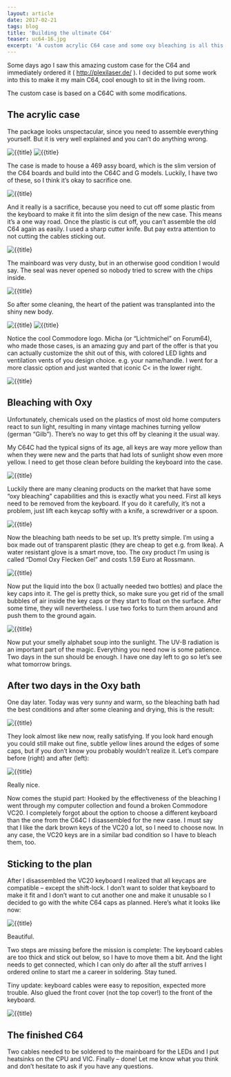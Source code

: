 ```yaml
---
layout: article
date: 2017-02-21
tags: blog
title: 'Building the ultimate C64'
teaser: uc64-16.jpg
excerpt: 'A custom acrylic C64 case and some oxy bleaching is all this little C64 needed to shine again and steal the show.'
---
```


Some days ago I saw this amazing custom case for the C64 and immediately ordered it ( http://plexilaser.de/ ). I decided to put some work into this to make it my main C64, cool enough to sit in the living room.

The custom case is based on a C64C with some modifications.

## The acrylic case

The package looks unspectacular, since you need to assemble everything yourself. But it is very well explained and you can’t do anything wrong.

![{{title}](../../assets/img/blog/uc64-1.jpg)
![{{title}](../../assets/img/blog/uc64-2.jpg)

The case is made to house a 469 assy board, which is the slim version of the C64 boards and build into the C64C and G models. Luckily, I have two of these, so I think it’s okay to sacrifice one.

![{{title}](../../assets/img/blog/uc64-3.jpg)

And it really is a sacrifice, because you need to cut off some plastic from the keyboard to make it fit into the slim design of the new case. This means it’s a one way road. Once the plastic is cut off, you can’t assemble the old C64 again as easily. I used a sharp cutter knife. But pay extra attention to not cutting the cables sticking out.

![{{title}](../../assets/img/blog/uc64-4.jpg)

The mainboard was very dusty, but in an otherwise good condition I would say. The seal was never opened so nobody tried to screw with the chips inside.

![{{title}](../../assets/img/blog/uc64-5.jpg)

So after some cleaning, the heart of the patient was transplanted into the shiny new body.

![{{title}](../../assets/img/blog/uc64-6.jpg)
![{{title}](../../assets/img/blog/uc64-7.jpg)

Notice the cool Commodore logo. Micha (or “Lichtmichel” on Forum64), who made those cases, is an amazing guy and part of the offer is that you can actually customize the shit out of this, with colored LED lights and ventilation vents of you design choice. e.g. your name/handle. I went for a more classic option and just wanted that iconic C< in the lower right.

![{{title}](../../assets/img/blog/uc64-8.jpg)

## Bleaching with Oxy

Unfortunately, chemicals used on the plastics of most old home computers react to sun light, resulting in many vintage machines turning yellow (german “Gilb”). There’s no way to get this off by cleaning it the usual way.

My C64C had the typical signs of its age, all keys are way more yellow than when they were new and the parts that had lots of sunlight show even more yellow. I need to get those clean before building the keyboard into the case.

![{{title}](../../assets/img/blog/uc64-9.jpg)

Luckily there are many cleaning products on the market that have some “oxy bleaching” capabilities and this is exactly what you need. First all keys need to be removed from the keyboard. If you do it carefully, it’s not a problem, just lift each keycap softly with a knife, a screwdriver or a spoon.

![{{title}](../../assets/img/blog/uc64-10.jpg)

Now the bleaching bath needs to be set up. It’s pretty simple. I’m using a box made out of transparent plastic (they are cheap to get e.g. from Ikea). A water resistant glove is a smart move, too. The oxy product I’m using is called “Domol Oxy Flecken Gel” and costs 1.59 Euro at Rossmann.

![{{title}](../../assets/img/blog/uc64-11.jpg)

Now put the liquid into the box (I actually needed two bottles) and place the key caps into it. The gel is pretty thick, so make sure you get rid of the small bubbles of air inside the key caps or they start to float on the surface. After some time, they will nevertheless. I use two forks to turn them around and push them to the ground again.

![{{title}](../../assets/img/blog/uc64-12.jpg)

Now put your smelly alphabet soup into the sunlight. The UV-B radiation is an important part of the magic. Everything you need now is some patience. Two days in the sun should be enough. I have one day left to go so let’s see what tomorrow brings.

## After two days in the Oxy bath

One day later. Today was very sunny and warm, so the bleaching bath had the best conditions and after some cleaning and drying, this is the result:

![{{title}](../../assets/img/blog/uc64-13.jpg)

They look almost like new now, really satisfying. If you look hard enough you could still make out fine, subtle yellow lines around the edges of some caps, but if you don’t know you probably wouldn’t realize it. Let’s compare before (right) and after (left):

![{{title}](../../assets/img/blog/uc64-14.jpg)

Really nice.

Now comes the stupid part: Hooked by the effectiveness of the bleaching I went through my computer collection and found a broken Commodore VC20. I completely forgot about the option to choose a different keyboard than the one from the C64C I disassembled for the new case. I must say that I like the dark brown keys of the VC20 a lot, so I need to choose now. In any case, the VC20 keys are in a similar bad condition so I have to bleach them, too.

## Sticking to the plan

After I disassembled the VC20 keyboard I realized that all keycaps are compatible – except the shift-lock. I don’t want to solder that keyboard to make it fit and I don’t want to cut another one and make it unusable so I decided to go with the white C64 caps as planned. Here’s what it looks like now:

![{{title}](../../assets/img/blog/uc64-15.jpg)

Beautiful.

Two steps are missing before the mission is complete: The keyboard cables are too thick and stick out below, so I have to move them a bit. And the light needs to get connected, which I can only do after all the stuff arrives I ordered online to start me a career in soldering. Stay tuned.

Tiny update: keyboard cables were easy to reposition, expected more trouble. Also glued the front cover (not the top cover!) to the front of the keyboard.

![{{title}](../../assets/img/blog/uc64-16.jpg)

## The finished C64

Two cables needed to be soldered to the mainboard for the LEDs and I put heatsinks on the CPU and VIC. Finally – done! Let me know what you think and don’t hesitate to ask if you have any questions.